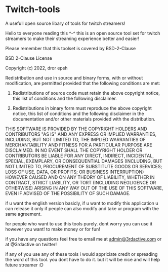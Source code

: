 # Twitch-tools
 A usefull open source libary of tools for twitch streamers!

Hello to everyone reading this ^-^
this is an open source tool set for twitch streamers to make their streaming experience better and easier!

Please remember that this toolset is covered by BSD-2-Clause

BSD 2-Clause License

Copyright (c) 2022, dror epsh

Redistribution and use in source and binary forms, with or without
modification, are permitted provided that the following conditions are met:

1. Redistributions of source code must retain the above copyright notice, this
   list of conditions and the following disclaimer.

2. Redistributions in binary form must reproduce the above copyright notice,
   this list of conditions and the following disclaimer in the documentation
   and/or other materials provided with the distribution.

THIS SOFTWARE IS PROVIDED BY THE COPYRIGHT HOLDERS AND CONTRIBUTORS "AS IS"
AND ANY EXPRESS OR IMPLIED WARRANTIES, INCLUDING, BUT NOT LIMITED TO, THE
IMPLIED WARRANTIES OF MERCHANTABILITY AND FITNESS FOR A PARTICULAR PURPOSE ARE
DISCLAIMED. IN NO EVENT SHALL THE COPYRIGHT HOLDER OR CONTRIBUTORS BE LIABLE
FOR ANY DIRECT, INDIRECT, INCIDENTAL, SPECIAL, EXEMPLARY, OR CONSEQUENTIAL
DAMAGES (INCLUDING, BUT NOT LIMITED TO, PROCUREMENT OF SUBSTITUTE GOODS OR
SERVICES; LOSS OF USE, DATA, OR PROFITS; OR BUSINESS INTERRUPTION) HOWEVER
CAUSED AND ON ANY THEORY OF LIABILITY, WHETHER IN CONTRACT, STRICT LIABILITY,
OR TORT (INCLUDING NEGLIGENCE OR OTHERWISE) ARISING IN ANY WAY OUT OF THE USE
OF THIS SOFTWARE, EVEN IF ADVISED OF THE POSSIBILITY OF SUCH DAMAGE.

if u want the english version basicly, if u want to modify this application u can release it only if
people can also modify and take ur program with the same agreement.

for people who want to use this tools purely. dont worry you can use it however you want! to make money or for fun!


if you have any questions feel free to email me at admin@3rdactive.com or at @3rdactive on twitter!



if any of you use any of these tools i would appriciate credit or spreading the word of this tool. you dont have to do it. but it will be nice and will help future streamer :D 